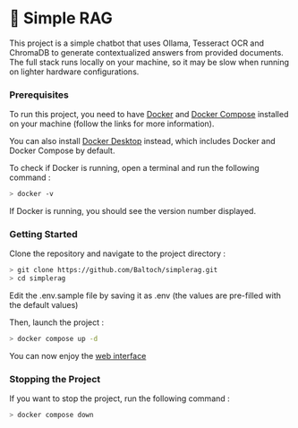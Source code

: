 # 💬 Simple RAG

This project is a simple chatbot that uses Ollama, Tesseract OCR and ChromaDB to generate contextualized answers from provided documents.
The full stack runs locally on your machine, so it may be slow when running on lighter hardware configurations.

### Prerequisites

To run this project, you need to have [Docker](https://docs.docker.com/get-docker/) and [Docker Compose](https://docs.docker.com/compose/install/) installed on your machine (follow the links for more information).

You can also install [Docker Desktop](https://docs.docker.com/desktop/) instead, which includes Docker and Docker Compose by default.

To check if Docker is running, open a terminal and run the following command :

```bash
> docker -v
```

If Docker is running, you should see the version number displayed.

### Getting Started

Clone the repository and navigate to the project directory :

```bash
> git clone https://github.com/Baltoch/simplerag.git
> cd simplerag
```

Edit the .env.sample file by saving it as .env (the values are pre-filled with the default values)

Then, launch the project :

```bash
> docker compose up -d
```

You can now enjoy the [web interface](http://localhost:8501)

### Stopping the Project

If you want to stop the project, run the following command :

```bash
> docker compose down
```
